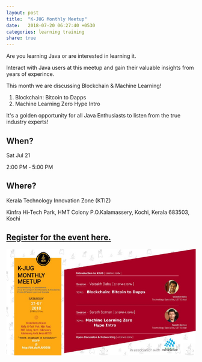 ```yaml
---
layout: post
title:  "K-JUG Monthly Meetup"
date:   2018-07-20 06:27:40 +0530
categories: learning training
share: true
---
```

Are you learning Java or are interested in learning it.

Interact with Java users at this meetup and gain their valuable insights from years of experince.

This month we are discussing Blockchain & Machine Learning!

1. Blockchain: Bitcoin to Dapps
2. Machine Learning Zero Hype Intro

It's a golden opportunity for all Java Enthusiasts to listen from the true industry experts!

## When?

Sat Jul 21

2:00 PM ‐ 5:00 PM

## Where?

Kerala Technology Innovation Zone (KTIZ)

Kinfra Hi-Tech Park, HMT Colony P.O.Kalamassery, Kochi, Kerala 683503, Kochi
## [Register for the event here.](http://bit.do/KJUG006)

![poster for kjug](/images/kjug.jpg)